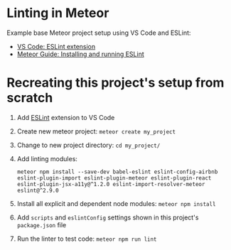 # Linting in Meteor
Example base Meteor project setup using VS Code and ESLint:

* [VS Code: ESLint extension](https://marketplace.visualstudio.com/items?itemName=dbaeumer.vscode-eslint)
* [Meteor Guide: Installing and running ESLint](http://guide.meteor.com/code-style.html#eslint-installing)

# Recreating this project's setup from scratch

1. Add [ESLint](https://marketplace.visualstudio.com/items?itemName=dbaeumer.vscode-eslint) extension to VS Code  
2. Create new meteor project: `meteor create my_project`
3. Change to new project directory: `cd my_project/`
4. Add linting modules:

    ```
    meteor npm install --save-dev babel-eslint eslint-config-airbnb eslint-plugin-import eslint-plugin-meteor eslint-plugin-react eslint-plugin-jsx-a11y@^1.2.0 eslint-import-resolver-meteor eslint@^2.9.0
    ```

5. Install all explicit and dependent node modules: `meteor npm install`
6. Add `scripts` and `eslintConfig` settings shown in this project's `package.json` file
7. Run the linter to test code: `meteor npm run lint`

